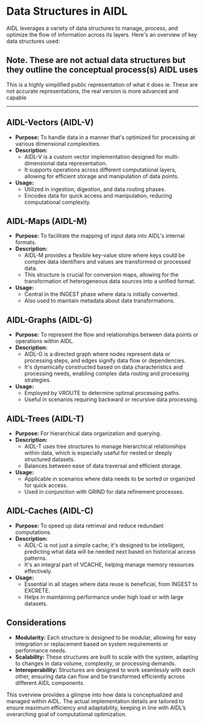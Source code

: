 # Data Structures in AIDL

AIDL leverages a variety of data structures to manage, process, and optimize the flow of information across its layers. Here's an overview of key data structures used:

## Note. These are not actual data structures but they outline the conceptual process(s) AIDL uses
This is a highly simplified public representation of what it does
ie. These are not accurate representations, the real version is more advanced and capable

---

## AIDL-Vectors (AIDL-V)

- **Purpose:** To handle data in a manner that's optimized for processing at various dimensional complexities.
- **Description:** 
  - AIDL-V is a custom vector implementation designed for multi-dimensional data representation. 
  - It supports operations across different computational layers, allowing for efficient storage and manipulation of data points.
- **Usage:** 
  - Utilized in ingestion, digestion, and data routing phases.
  - Encodes data for quick access and manipulation, reducing computational complexity.

## AIDL-Maps (AIDL-M)

- **Purpose:** To facilitate the mapping of input data into AIDL's internal formats.
- **Description:** 
  - AIDL-M provides a flexible key-value store where keys could be complex data identifiers and values are transformed or processed data.
  - This structure is crucial for conversion maps, allowing for the transformation of heterogeneous data sources into a unified format.
- **Usage:** 
  - Central in the INGEST phase where data is initially converted.
  - Also used to maintain metadata about data transformations.

## AIDL-Graphs (AIDL-G)

- **Purpose:** To represent the flow and relationships between data points or operations within AIDL.
- **Description:** 
  - AIDL-G is a directed graph where nodes represent data or processing steps, and edges signify data flow or dependencies.
  - It's dynamically constructed based on data characteristics and processing needs, enabling complex data routing and processing strategies.
- **Usage:** 
  - Employed by VROUTE to determine optimal processing paths.
  - Useful in scenarios requiring backward or recursive data processing.

## AIDL-Trees (AIDL-T)

- **Purpose:** For hierarchical data organization and querying.
- **Description:** 
  - AIDL-T uses tree structures to manage hierarchical relationships within data, which is especially useful for nested or deeply structured datasets.
  - Balances between ease of data traversal and efficient storage.
- **Usage:** 
  - Applicable in scenarios where data needs to be sorted or organized for quick access.
  - Used in conjunction with GRIND for data refinement processes.

## AIDL-Caches (AIDL-C)

- **Purpose:** To speed up data retrieval and reduce redundant computations.
- **Description:** 
  - AIDL-C is not just a simple cache; it's designed to be intelligent, predicting what data will be needed next based on historical access patterns.
  - It's an integral part of VCACHE, helping manage memory resources effectively.
- **Usage:** 
  - Essential in all stages where data reuse is beneficial, from INGEST to EXCRETE.
  - Helps in maintaining performance under high load or with large datasets.

## Considerations

- **Modularity:** Each structure is designed to be modular, allowing for easy integration or replacement based on system requirements or performance needs.
- **Scalability:** These structures are built to scale with the system, adapting to changes in data volume, complexity, or processing demands.
- **Interoperability:** Structures are designed to work seamlessly with each other, ensuring data can flow and be transformed efficiently across different AIDL components.

This overview provides a glimpse into how data is conceptualized and managed within AIDL. The actual implementation details are tailored to ensure maximum efficiency and adaptability, keeping in line with AIDL’s overarching goal of computational optimization.


